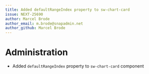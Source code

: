 ```yaml
---
title: Added defaultRangeIndex property to sw-chart-card
issue: NEXT-25690
author: Marcel Brode
author_email: m.brode@snapadmin.net
author_github: Marcel Brode
---
```

# Administration
* Added `defaultRangeIndex` property to `sw-chart-card` component
